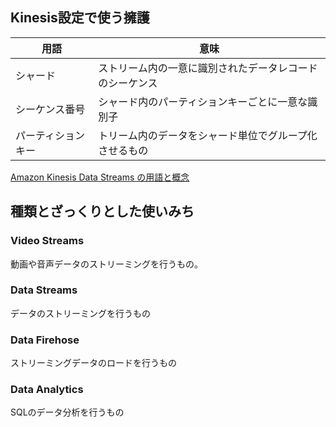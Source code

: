 ## Kinesis設定で使う擁護
|  用語  |  意味  |
| ---- | ---- |
|  シャード  |  ストリーム内の一意に識別されたデータレコードのシーケンス  |
|  シーケンス番号  |  シャード内のパーティションキーごとに一意な識別子  |
|  パーティションキー  |  トリーム内のデータをシャード単位でグループ化させるもの  |

[Amazon Kinesis Data Streams の用語と概念](https://docs.aws.amazon.com/ja_jp/streams/latest/dev/key-concepts.html)

## 種類とざっくりとした使いみち
### Video Streams
動画や音声データのストリーミングを行うもの。

### Data Streams
データのストリーミングを行うもの

### Data Firehose
ストリーミングデータのロードを行うもの

### Data Analytics
SQLのデータ分析を行うもの
